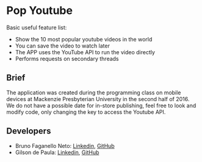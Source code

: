 # Pop Youtube

Basic useful feature list:

 * Show the 10 most popular youtube videos in the world
 * You can save the video to watch later
 * The APP uses the YouTube API to run the video directly
 * Performs requests on secondary threads

## Brief 
The application was created during the programming class on mobile devices at Mackenzie Presbyterian University in the second half of 2016.    
We do not have a possible date for in-store publishing, feel free to look and modify code, only changing the key to access the Youtube API.


## Developers

 * Bruno Faganello Neto: [Linkedin](https://br.linkedin.com/in/brunofaganello), [GitHub](https://github.com/faganello60)
 * Gilson de Paula: [Linkedin](https://br.linkedin.com/in/gilson88), [GitHub](https://github.com/xlbruce)
